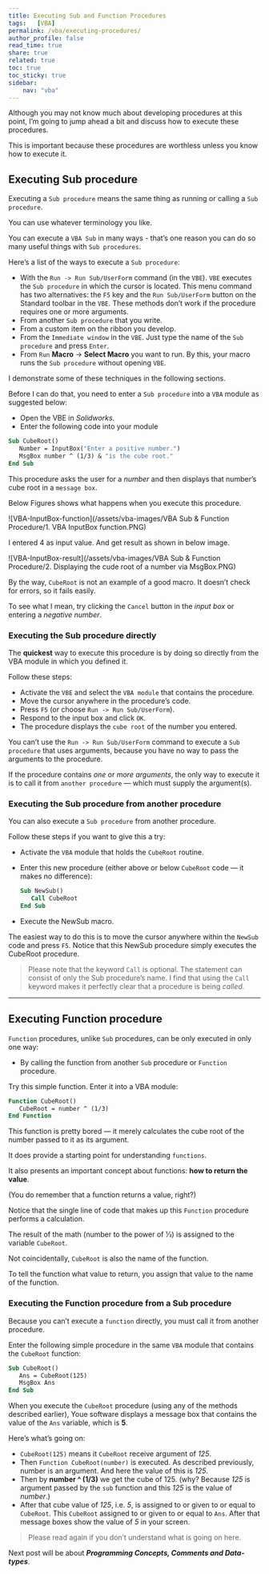 ```yaml
---
title: Executing Sub and Function Procedures
tags:   [VBA]
permalink: /vba/executing-procedures/
author_profile: false
read_time: true
share: true
related: true
toc: true
toc_sticky: true
sidebar:
    nav: "vba"
---
```


Although you may not know much about developing procedures at this point, I’m going to jump ahead a bit and discuss how to execute these procedures. 

This is important because these procedures are worthless unless you know how to execute it.

## Executing Sub procedure

Executing a `Sub procedure` means the same thing as running or calling a `Sub procedure`. 

You can use whatever terminology you like.

You can execute a `VBA Sub` in many ways - that’s one reason you can do so many useful things with `Sub procedures`. 

Here’s a list of the ways to execute a `Sub procedure`:

* With the `Run -> Run Sub/UserForm` command (in the `VBE`). `VBE` executes the `Sub procedure` in which the cursor is located. This menu command has two alternatives: the `F5` key and the `Run Sub/UserForm` button on the Standard toolbar in the `VBE`. These methods don’t work if the procedure requires one or more arguments.
* From another `Sub procedure` that you write.
* From a custom item on the ribbon you develop.
* From the `Immediate window` in the `VBE`. Just type the name of the `Sub procedure` and press `Enter`.
* From `Run` **Macro** -> **Select Macro** you want to run. By this, your macro runs the `Sub procedure` without opening `VBE`.

I demonstrate some of these techniques in the following sections. 

Before I can do that, you need to enter a `Sub procedure` into a `VBA` module as suggested below:

* Open the VBE in *Solidworks*.
* Enter the following code into your module

```vb
Sub CubeRoot()
   Number = InputBox("Enter a positive number.")
   MsgBox number ^ (1/3) & "is the cube root."
End Sub
```

This procedure asks the user for a *number* and then displays that number’s cube root in a `message box`. 

Below Figures shows what happens when you execute this procedure.

![VBA-InputBox-function](/assets/vba-images/VBA Sub & Function Procedure/1. VBA InputBox function.PNG)

I entered 4 as input value. And get result as shown in below image.

![VBA-InputBox-result](/assets/vba-images/VBA Sub & Function Procedure/2. Displaying the cude root of a number via MsgBox.PNG)

By the way, `CubeRoot` is not an example of a good macro. It doesn’t check for errors, so it fails easily. 

To see what I mean, try clicking the `Cancel` button in the *input box* or entering a *negative number*.

### Executing the Sub procedure directly

The **quickest** way to execute this procedure is by doing so directly from the VBA module in which you defined it. 

Follow these steps:

* Activate the `VBE` and select the `VBA module` that contains the procedure.
* Move the cursor anywhere in the procedure’s code.
* Press `F5` (or choose `Run -> Run Sub/UserForm`).
* Respond to the input box and click `OK`.
* The procedure displays the `cube root` of the number you entered.

You can’t use the `Run -> Run Sub/UserForm` command to execute a `Sub procedure` that uses arguments, because you have no way to pass the arguments to the procedure. 

If the procedure contains *one* or *more arguments*, the only way to execute it is to call it from `another procedure` — which must supply the argument(s).

### Executing the Sub procedure from another procedure

You can also execute a `Sub procedure` from another procedure. 

Follow these steps if you want to give this a try:

* Activate the `VBA` module that holds the `CubeRoot` routine.
* Enter this new procedure (either above or below `CubeRoot` code — it makes no difference):

   ```vb
   Sub NewSub()
      Call CubeRoot
   End Sub
   ```  

* Execute the NewSub macro.

The easiest way to do this is to move the cursor anywhere within the `NewSub` code and press `F5`. 
Notice that this NewSub procedure simply executes the CubeRoot procedure.

> Please note that the keyword `Call` is optional. The statement can consist of only the Sub procedure’s name. I find that using the `Call` keyword makes it perfectly clear that a procedure is being *called*.

---

## Executing Function procedure

`Function` procedures, unlike `Sub` procedures, can be only executed in only one way:

* By calling the function from another `Sub` procedure or `Function` procedure.

Try this simple function. Enter it into a VBA module:

```vb
Function CubeRoot()
   CubeRoot = number ^ (1/3)
End Function
```

This function is pretty bored — it merely calculates the cube root of the number passed to it as its argument. 

It does provide a starting point for understanding `functions`. 

It also presents an important concept about functions: **how to return the value**. 

(You do remember that a function returns a value, right?)

Notice that the single line of code that makes up this `Function` procedure performs a calculation. 

The result of the math (number to the power of 1⁄3) is assigned to the variable `CubeRoot`. 

Not coincidentally, `CubeRoot` is also the name of the function. 

To tell the function what value to return, you assign that value to the name of the function.

### Executing the Function procedure from a Sub procedure

Because you can’t execute a `function` directly, you must call it from another procedure. 

Enter the following simple procedure in the same `VBA` module that contains the `CubeRoot` function:

```vb
Sub CubeRoot()
   Ans = CubeRoot(125)
   MsgBox Ans
End Sub
```

When you execute the `CubeRoot` procedure (using any of the methods described earlier), Youe software displays a message box that contains the value of the `Ans` variable, which is **5**.

Here’s what’s going on:

* `CubeRoot(125)` means it `CubeRoot` receive argument of *125*.
* Then `Function CubeRoot(number)` is executed. As described previously, number is an argument. And here the value of this is *125*.
* Then by **number ^ (1/3)** we get the cube of 125. (why? Because *125* is argument passed by the `sub` function and this *125* is the value of *number*.)
* After that cube value of *125*, i.e. *5*, is assigned to or given to or equal to `CubeRoot`. This `CubeRoot` assigned to or given to or equal to `Ans`. After that message boxes show the value of *5* in your screen.

> Please read again if you don’t understand what is going on here.

Next post will be about ***Programming Concepts, Comments and Data-types***.
